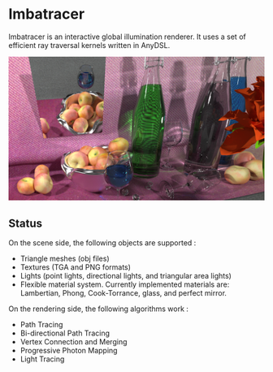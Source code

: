 # Imbatracer

Imbatracer is an interactive global illumination renderer. It uses a set of efficient ray traversal kernels written in AnyDSL.

![alt text](test/references/ref_still_life.png)

## Status

On the scene side, the following objects are supported :

* Triangle meshes (obj files)
* Textures (TGA and PNG formats)
* Lights (point lights, directional lights, and triangular area lights)
* Flexible material system. Currently implemented materials are: Lambertian, Phong, Cook-Torrance, glass, and perfect mirror.

On the rendering side, the following algorithms work :

* Path Tracing
* Bi-directional Path Tracing
* Vertex Connection and Merging
* Progressive Photon Mapping
* Light Tracing
